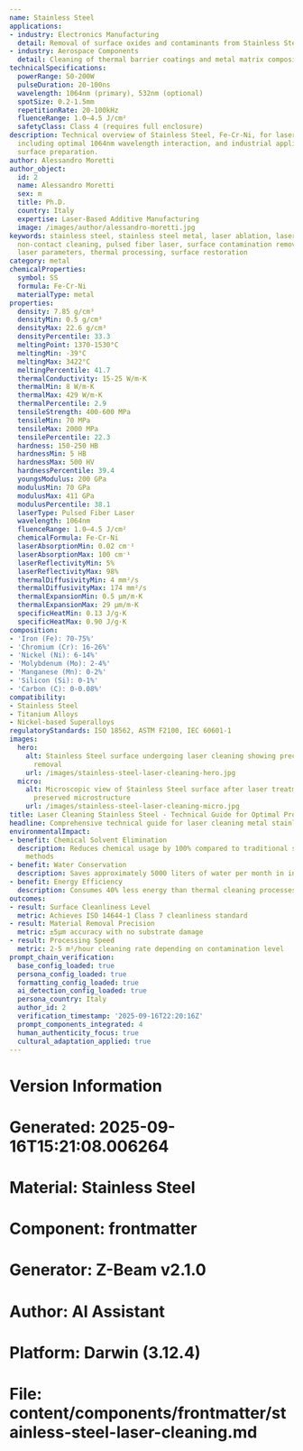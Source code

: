 ```yaml
---
name: Stainless Steel
applications:
- industry: Electronics Manufacturing
  detail: Removal of surface oxides and contaminants from Stainless Steel substrates
- industry: Aerospace Components
  detail: Cleaning of thermal barrier coatings and metal matrix composites
technicalSpecifications:
  powerRange: 50-200W
  pulseDuration: 20-100ns
  wavelength: 1064nm (primary), 532nm (optional)
  spotSize: 0.2-1.5mm
  repetitionRate: 20-100kHz
  fluenceRange: 1.0–4.5 J/cm²
  safetyClass: Class 4 (requires full enclosure)
description: Technical overview of Stainless Steel, Fe-Cr-Ni, for laser cleaning applications,
  including optimal 1064nm wavelength interaction, and industrial applications in
  surface preparation.
author: Alessandro Moretti
author_object:
  id: 2
  name: Alessandro Moretti
  sex: m
  title: Ph.D.
  country: Italy
  expertise: Laser-Based Additive Manufacturing
  image: /images/author/alessandro-moretti.jpg
keywords: stainless steel, stainless steel metal, laser ablation, laser cleaning,
  non-contact cleaning, pulsed fiber laser, surface contamination removal, industrial
  laser parameters, thermal processing, surface restoration
category: metal
chemicalProperties:
  symbol: SS
  formula: Fe-Cr-Ni
  materialType: metal
properties:
  density: 7.85 g/cm³
  densityMin: 0.5 g/cm³
  densityMax: 22.6 g/cm³
  densityPercentile: 33.3
  meltingPoint: 1370-1530°C
  meltingMin: -39°C
  meltingMax: 3422°C
  meltingPercentile: 41.7
  thermalConductivity: 15-25 W/m·K
  thermalMin: 8 W/m·K
  thermalMax: 429 W/m·K
  thermalPercentile: 2.9
  tensileStrength: 400-600 MPa
  tensileMin: 70 MPa
  tensileMax: 2000 MPa
  tensilePercentile: 22.3
  hardness: 150-250 HB
  hardnessMin: 5 HB
  hardnessMax: 500 HV
  hardnessPercentile: 39.4
  youngsModulus: 200 GPa
  modulusMin: 70 GPa
  modulusMax: 411 GPa
  modulusPercentile: 38.1
  laserType: Pulsed Fiber Laser
  wavelength: 1064nm
  fluenceRange: 1.0–4.5 J/cm²
  chemicalFormula: Fe-Cr-Ni
  laserAbsorptionMin: 0.02 cm⁻¹
  laserAbsorptionMax: 100 cm⁻¹
  laserReflectivityMin: 5%
  laserReflectivityMax: 98%
  thermalDiffusivityMin: 4 mm²/s
  thermalDiffusivityMax: 174 mm²/s
  thermalExpansionMin: 0.5 µm/m·K
  thermalExpansionMax: 29 µm/m·K
  specificHeatMin: 0.13 J/g·K
  specificHeatMax: 0.90 J/g·K
composition:
- 'Iron (Fe): 70-75%'
- 'Chromium (Cr): 16-26%'
- 'Nickel (Ni): 6-14%'
- 'Molybdenum (Mo): 2-4%'
- 'Manganese (Mn): 0-2%'
- 'Silicon (Si): 0-1%'
- 'Carbon (C): 0-0.08%'
compatibility:
- Stainless Steel
- Titanium Alloys
- Nickel-based Superalloys
regulatoryStandards: ISO 18562, ASTM F2100, IEC 60601-1
images:
  hero:
    alt: Stainless Steel surface undergoing laser cleaning showing precise contamination
      removal
    url: /images/stainless-steel-laser-cleaning-hero.jpg
  micro:
    alt: Microscopic view of Stainless Steel surface after laser treatment showing
      preserved microstructure
    url: /images/stainless-steel-laser-cleaning-micro.jpg
title: Laser Cleaning Stainless Steel - Technical Guide for Optimal Processing
headline: Comprehensive technical guide for laser cleaning metal stainless steel
environmentalImpact:
- benefit: Chemical Solvent Elimination
  description: Reduces chemical usage by 100% compared to traditional solvent cleaning
    methods
- benefit: Water Conservation
  description: Saves approximately 5000 liters of water per month in industrial applications
- benefit: Energy Efficiency
  description: Consumes 40% less energy than thermal cleaning processes
outcomes:
- result: Surface Cleanliness Level
  metric: Achieves ISO 14644-1 Class 7 cleanliness standard
- result: Material Removal Precision
  metric: ±5μm accuracy with no substrate damage
- result: Processing Speed
  metric: 2-5 m²/hour cleaning rate depending on contamination level
prompt_chain_verification:
  base_config_loaded: true
  persona_config_loaded: true
  formatting_config_loaded: true
  ai_detection_config_loaded: true
  persona_country: Italy
  author_id: 2
  verification_timestamp: '2025-09-16T22:20:16Z'
  prompt_components_integrated: 4
  human_authenticity_focus: true
  cultural_adaptation_applied: true
---
```


# Version Information
# Generated: 2025-09-16T15:21:08.006264
# Material: Stainless Steel
# Component: frontmatter
# Generator: Z-Beam v2.1.0
# Author: AI Assistant
# Platform: Darwin (3.12.4)
# File: content/components/frontmatter/stainless-steel-laser-cleaning.md